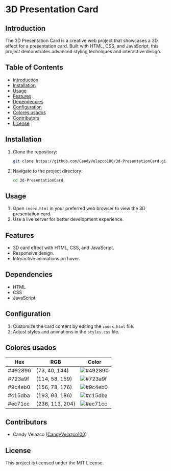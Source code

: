 # 3D Presentation Card

## Introduction
The 3D Presentation Card is a creative web project that showcases a 3D effect for a presentation card. Built with HTML, CSS, and JavaScript, this project demonstrates advanced styling techniques and interactive design.

## Table of Contents
- [Introduction](#introduction)
- [Installation](#installation)
- [Usage](#usage)
- [Features](#features)
- [Dependencies](#dependencies)
- [Configuration](#configuration)
- [Colores usados](#colores-usados)
- [Contributors](#contributors)
- [License](#license)

## Installation
1. Clone the repository:
    ```sh
    git clone https://github.com/CandyVelazco100/3d-PresentationCard.git
    ```
2. Navigate to the project directory:
    ```sh
    cd 3d-PresentationCard
    ```

## Usage
1. Open `index.html` in your preferred web browser to view the 3D presentation card.
2. Use a live server for better development experience.

## Features
- 3D card effect with HTML, CSS, and JavaScript.
- Responsive design.
- Interactive animations on hover.

## Dependencies
- HTML
- CSS
- JavaScript

## Configuration
1. Customize the card content by editing the `index.html` file.
2. Adjust styles and animations in the `styles.css` file.

## Colores usados
| Hex      | RGB           | Color          |
|----------|---------------|----------------|
| #492890  | (73, 40, 144) | ![#492890](https://via.placeholder.com/15/492890/000000?text=+) |
| #723a9f  | (114, 58, 159)| ![#723a9f](https://via.placeholder.com/15/723a9f/000000?text=+) |
| #9c4eb0  | (156, 78, 176)| ![#9c4eb0](https://via.placeholder.com/15/9c4eb0/000000?text=+) |
| #c15dba  | (193, 93, 186)| ![#c15dba](https://via.placeholder.com/15/c15dba/000000?text=+) |
| #ec71cc  | (236, 113, 204)| ![#ec71cc](https://via.placeholder.com/15/ec71cc/000000?text=+) |

## Contributors
- Candy Velazco ([CandyVelazco100](https://github.com/CandyVelazco100))

## License
This project is licensed under the MIT License.
